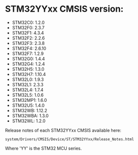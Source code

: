 # STM32YYxx CMSIS version:

  * STM32C0: 1.2.0
  * STM32F0: 2.3.7
  * STM32F1: 4.3.4
  * STM32F2: 2.2.6
  * STM32F3: 2.3.8
  * STM32F4: 2.6.10
  * STM32F7: 1.2.9
  * STM32G0: 1.4.4
  * STM32G4: 1.2.4
  * STM32H5: 1.3.0
  * STM32H7: 1.10.4
  * STM32L0: 1.9.3
  * STM32L1: 2.3.3
  * STM32L4: 1.7.4
  * STM32L5: 1.0.6
  * STM32MP1: 1.6.0
  * STM32U5: 1.4.0
  * STM32WB: 1.12.2
  * STM32WBA: 1.3.0
  * STM32WL: 1.2.0

Release notes of each STM32YYxx CMSIS available here:

`system/Drivers/CMSIS/Device/ST/STM32YYxx/Release_Notes.html`

Where 'YY' is the STM32 MCU series.
